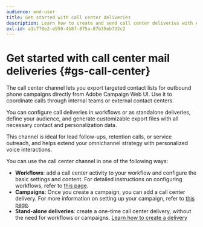 ```yaml
---
audience: end-user
title: Get started with call center deliveries
description: Learn how to create and send call center deliveries with Adobe Campaign Web
exl-id: a1c778e2-e950-4b8f-875a-87b39eb732c2
---
```


# Get started with call center mail deliveries {#gs-call-center}

The call center channel lets you export targeted contact lists for outbound phone campaigns directly from Adobe Campaign Web UI. Use it to coordinate calls through internal teams or external contact centers.

You can configure call deliveries in workflows or as standalone deliveries, define your audience, and generate customizable export files with all necessary contact and personalization data.

This channel is ideal for lead follow-ups, retention calls, or service outreach, and helps extend your omnichannel strategy with personalized voice interactions.

You can use the call center channel in one of the following ways:

* **Workflows**: add a call center activity to your workflow and configure the basic settings and content. For detailed instructions on configuring workflows, refer to [this page](../workflows/gs-workflow-creation.md).
* **Campaigns**: Once you create a campaign, you can add a call center delivery. For more information on setting up your campaign, refer to [this page](../campaigns/gs-campaigns.md).
* **Stand-alone deliveries**: create a one-time call center delivery, without the need for workflows or campaigns. [Learn how to create a delivery](../msg/gs-deliveries.md)

<!--
<table style="table-layout:fixed"><tr style="border: 0;">
<td>
<a href="create-push.md">
<img alt="Create a push delivery" src="assets/do-not-localize/push_create.jpeg">
</a>
<div><a href="create-push.md"><strong>Create a push delivery</strong>
</div>
<p>
</td>
<td>
<a href="content-push.md">
<img alt="Design a push delivery" src="assets/do-not-localize/push_design.jpeg">
</a>
<div>
<a href="content-push.md"><strong>Design a push delivery<strong></strong></a>
</div>
<p></td>
<td>
<a href="send-push.md">
<img alt="Send a push delivery" src="assets/do-not-localize/push_send.jpeg">
</a>
<div>
<a href="send-push.md"><strong>Send a push delivery</strong></a>
</div>
<p>
</td>
<td>
<a href="send-push.md">
<img alt="Push delivery report" src="assets/do-not-localize/push_report.jpeg">
</a>
<div>
<a href="send-push.md"><strong>Push delivery report</strong></a>
</div>
<p>
</td>
</tr></table>
-->
